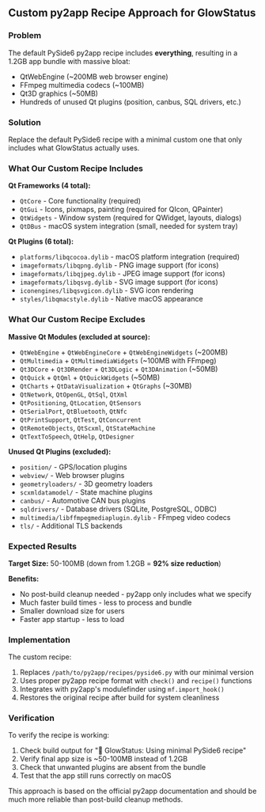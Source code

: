 ## Custom py2app Recipe Approach for GlowStatus

### Problem
The default PySide6 py2app recipe includes **everything**, resulting in a 1.2GB app bundle with massive bloat:
- QtWebEngine (~200MB web browser engine)
- FFmpeg multimedia codecs (~100MB)
- Qt3D graphics (~50MB)
- Hundreds of unused Qt plugins (position, canbus, SQL drivers, etc.)

### Solution
Replace the default PySide6 recipe with a minimal custom one that only includes what GlowStatus actually uses.

### What Our Custom Recipe Includes

**Qt Frameworks (4 total):**
- `QtCore` - Core functionality (required)
- `QtGui` - Icons, pixmaps, painting (required for QIcon, QPainter)
- `QtWidgets` - Window system (required for QWidget, layouts, dialogs)
- `QtDBus` - macOS system integration (small, needed for system tray)

**Qt Plugins (6 total):**
- `platforms/libqcocoa.dylib` - macOS platform integration (required)
- `imageformats/libqpng.dylib` - PNG image support (for icons)
- `imageformats/libqjpeg.dylib` - JPEG image support (for icons)
- `imageformats/libqsvg.dylib` - SVG image support (for icons)
- `iconengines/libqsvgicon.dylib` - SVG icon rendering
- `styles/libqmacstyle.dylib` - Native macOS appearance

### What Our Custom Recipe Excludes

**Massive Qt Modules (excluded at source):**
- `QtWebEngine` + `QtWebEngineCore` + `QtWebEngineWidgets` (~200MB)
- `QtMultimedia` + `QtMultimediaWidgets` (~100MB with FFmpeg)
- `Qt3DCore` + `Qt3DRender` + `Qt3DLogic` + `Qt3DAnimation` (~50MB)
- `QtQuick` + `QtQml` + `QtQuickWidgets` (~50MB)
- `QtCharts` + `QtDataVisualization` + `QtGraphs` (~30MB)
- `QtNetwork`, `QtOpenGL`, `QtSql`, `QtXml`
- `QtPositioning`, `QtLocation`, `QtSensors`
- `QtSerialPort`, `QtBluetooth`, `QtNfc`
- `QtPrintSupport`, `QtTest`, `QtConcurrent`
- `QtRemoteObjects`, `QtScxml`, `QtStateMachine`
- `QtTextToSpeech`, `QtHelp`, `QtDesigner`

**Unused Qt Plugins (excluded):**
- `position/` - GPS/location plugins
- `webview/` - Web browser plugins
- `geometryloaders/` - 3D geometry loaders
- `scxmldatamodel/` - State machine plugins
- `canbus/` - Automotive CAN bus plugins
- `sqldrivers/` - Database drivers (SQLite, PostgreSQL, ODBC)
- `multimedia/libffmpegmediaplugin.dylib` - FFmpeg video codecs
- `tls/` - Additional TLS backends

### Expected Results

**Target Size:** 50-100MB (down from 1.2GB = **92% size reduction**)

**Benefits:**
- No post-build cleanup needed - py2app only includes what we specify
- Much faster build times - less to process and bundle
- Smaller download size for users
- Faster app startup - less to load

### Implementation

The custom recipe:
1. Replaces `/path/to/py2app/recipes/pyside6.py` with our minimal version
2. Uses proper py2app recipe format with `check()` and `recipe()` functions
3. Integrates with py2app's modulefinder using `mf.import_hook()`
4. Restores the original recipe after build for system cleanliness

### Verification

To verify the recipe is working:
1. Check build output for "🎯 GlowStatus: Using minimal PySide6 recipe"
2. Verify final app size is ~50-100MB instead of 1.2GB
3. Check that unwanted plugins are absent from the bundle
4. Test that the app still runs correctly on macOS

This approach is based on the official py2app documentation and should be much more reliable than post-build cleanup methods.
